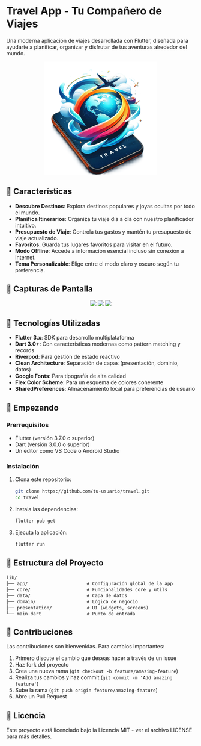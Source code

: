 # Travel App - Tu Compañero de Viajes

Una moderna aplicación de viajes desarrollada con Flutter, diseñada para ayudarte a planificar, organizar y disfrutar de tus aventuras alrededor del mundo.

<p align="center">
  <img src="assets/images/logo.png" alt="Travel App Logo" width="300"/>
</p>

## 🌟 Características

- **Descubre Destinos**: Explora destinos populares y joyas ocultas por todo el mundo.
- **Planifica Itinerarios**: Organiza tu viaje día a día con nuestro planificador intuitivo.
- **Presupuesto de Viaje**: Controla tus gastos y mantén tu presupuesto de viaje actualizado.
- **Favoritos**: Guarda tus lugares favoritos para visitar en el futuro.
- **Modo Offline**: Accede a información esencial incluso sin conexión a internet.
- **Tema Personalizable**: Elige entre el modo claro y oscuro según tu preferencia.

## 📱 Capturas de Pantalla

<p align="center">
  <img src="assets/images/placeholder1.png" width="200" />
  <img src="assets/images/placeholder2.png" width="200" /> 
  <img src="assets/images/placeholder3.png" width="200" />
</p>

## 🔧 Tecnologías Utilizadas

- **Flutter 3.x**: SDK para desarrollo multiplataforma
- **Dart 3.0+**: Con características modernas como pattern matching y records
- **Riverpod**: Para gestión de estado reactivo
- **Clean Architecture**: Separación de capas (presentación, dominio, datos)
- **Google Fonts**: Para tipografía de alta calidad
- **Flex Color Scheme**: Para un esquema de colores coherente
- **SharedPreferences**: Almacenamiento local para preferencias de usuario

## 🚀 Empezando

### Prerrequisitos

- Flutter (versión 3.7.0 o superior)
- Dart (versión 3.0.0 o superior)
- Un editor como VS Code o Android Studio

### Instalación

1. Clona este repositorio:
   ```bash
   git clone https://github.com/tu-usuario/travel.git
   cd travel
   ```

2. Instala las dependencias:
   ```bash
   flutter pub get
   ```

3. Ejecuta la aplicación:
   ```bash
   flutter run
   ```

## 📁 Estructura del Proyecto

```
lib/
├── app/                      # Configuración global de la app
├── core/                     # Funcionalidades core y utils
├── data/                     # Capa de datos
├── domain/                   # Lógica de negocio
├── presentation/             # UI (widgets, screens)
└── main.dart                 # Punto de entrada
```

## 🤝 Contribuciones

Las contribuciones son bienvenidas. Para cambios importantes:

1. Primero discute el cambio que deseas hacer a través de un issue
2. Haz fork del proyecto
3. Crea una nueva rama (`git checkout -b feature/amazing-feature`)
4. Realiza tus cambios y haz commit (`git commit -m 'Add amazing feature'`)
5. Sube la rama (`git push origin feature/amazing-feature`)
6. Abre un Pull Request

## 📄 Licencia

Este proyecto está licenciado bajo la Licencia MIT - ver el archivo LICENSE para más detalles.


